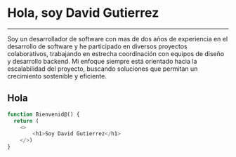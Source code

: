<h1>Hola, soy David Gutierrez</h1>
<hr>
<i class="fab fa-github"></i>

<p>Soy un desarrollador de software con mas de dos años de experiencia en el desarrollo de software y he participado en diversos proyectos colaborativos, trabajando en estrecha coordinación con equipos de diseño y desarrollo backend. Mi enfoque siempre está orientado hacia la escalabilidad del proyecto, buscando soluciones que permitan un crecimiento sostenible y eficiente.</p>

## Hola

```javascript
function Bienvenid@() {
  return (
    <>
        <h1>Soy David Gutierrez</h1>
    </>)
}
```
